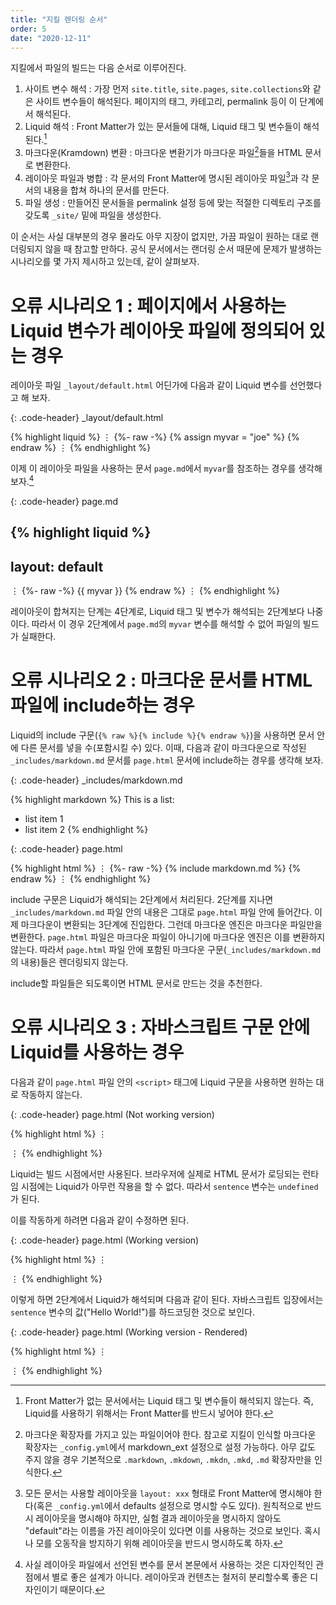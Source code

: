 ```yaml
---
title: "지킬 렌더링 순서"
order: 5
date: "2020-12-11"
---
```


지킬에서 파일의 빌드는 다음 순서로 이루어진다.

1. 사이트 변수 해석 : 가장 먼저 `site.title`, `site.pages`, `site.collections`와 같은 사이트 변수들이 해석된다. 페이지의 태그, 카테고리, permalink 등이 이 단계에서 해석된다.
2. Liquid 해석 : Front Matter가 있는 문서들에 대해, Liquid 태그 및 변수들이 해석된다.[^11]
3. 마크다운(Kramdown) 변환 : 마크다운 변환기가 마크다운 파일[^12]들을 HTML 문서로 변환한다.
4. 레이아웃 파일과 병합 : 각 문서의 Front Matter에 명시된 레이아웃 파일[^13]과 각 문서의 내용을 합쳐 하나의 문서를 만든다.
5. 파일 생성 : 만들어진 문서들을 permalink 설정 등에 맞는 적절한 디렉토리 구조를 갖도록 `_site/` 밑에 파일을 생성한다.

[^11]: Front Matter가 없는 문서에서는 Liquid 태그 및 변수들이 해석되지 않는다. 즉, Liquid를 사용하기 위해서는 Front Matter를 반드시 넣어야 한다.
[^12]: 마크다운 확장자를 가지고 있는 파일이어야 한다. 참고로 지킬이 인식할 마크다운 확장자는 `_config.yml`에서 markdown_ext 설정으로 설정 가능하다. 아무 값도 주지 않을 경우 기본적으로 `.markdown`, `.mkdown`, `.mkdn`, `.mkd`, `.md` 확장자만을 인식한다.
[^13]: 모든 문서는 사용할 레이아웃을 `layout: xxx` 형태로 Front Matter에 명시해야 한다(혹은 `_config.yml`에서 defaults 설정으로 명시할 수도 있다). 원칙적으로 반드시 레이아웃을 명시해야 하지만, 실험 결과 레이아웃을 명시하지 않아도 "default"라는 이름을 가진 레이아웃이 있다면 이를 사용하는 것으로 보인다. 혹시나 모를 오동작을 방지하기 위해 레이아웃을 반드시 명시하도록 하자.

이 순서는 사실 대부분의 경우 몰라도 아무 지장이 없지만, 가끔 파일이 원하는 대로 랜더링되지 않을 때 참고할 만하다. 공식 문서에서는 랜더링 순서 때문에 문제가 발생하는 시나리오를 몇 가지 제시하고 있는데, 같이 살펴보자.

# 오류 시나리오 1 : 페이지에서 사용하는 Liquid 변수가 레이아웃 파일에 정의되어 있는 경우

레이아웃 파일 `_layout/default.html` 어딘가에 다음과 같이 Liquid 변수를 선언했다고 해 보자.

{: .code-header}
_layout/default.html

{% highlight liquid %}
⋮
{%- raw -%}
{% assign myvar = "joe" %}
{% endraw %}
⋮
{% endhighlight %}

이제 이 레이아웃 파일을 사용하는 문서 `page.md`에서 `myvar`를 참조하는 경우를 생각해 보자.[^14]

[^14]: 사실 레이아웃 파일에서 선언된 변수를 문서 본문에서 사용하는 것은 디자인적인 관점에서 별로 좋은 설계가 아니다. 레이아웃과 컨텐츠는 철저히 분리할수록 좋은 디자인이기 때문이다.

{: .code-header}
page.md

{% highlight liquid %}
---
layout: default
---
⋮
{%- raw -%}
{{ myvar }}
{% endraw %}
⋮
{% endhighlight %}

레이아웃이 합쳐지는 단계는 4단계로, Liquid 태그 및 변수가 해석되는 2단계보다 나중이다. 따라서 이 경우 2단계에서 `page.md`의 `myvar` 변수를 해석할 수 없어 파일의 빌드가 실패한다.

# 오류 시나리오 2 : 마크다운 문서를 HTML 파일에 include하는 경우

Liquid의 include 구문(`{% raw %}{% include %}{% endraw %}`)을 사용하면 문서 안에 다른 문서를 넣을 수(포함시킬 수) 있다. 이때, 다음과 같이 마크다운으로 작성된 `_includes/markdown.md` 문서를 `page.html` 문서에 include하는 경우를 생각해 보자.

{: .code-header}
_includes/markdown.md

{% highlight markdown %}
This is a list:
* list item 1
* list item 2
{% endhighlight %}

{: .code-header}
page.html

{% highlight html %}
⋮
{%- raw -%}
{% include markdown.md %}
{% endraw %}
⋮
{% endhighlight %}

include 구문은 Liquid가 해석되는 2단계에서 처리된다. 2단계를 지나면 `_includes/markdown.md` 파일 안의 내용은 그대로 `page.html` 파일 안에 들어간다. 이제 마크다운이 변환되는 3단계에 진입한다. 그런데 마크다운 엔진은 마크다운 파일만을 변환한다. `page.html` 파일은 마크다운 파일이 아니기에 마크다운 엔진은 이를 변환하지 않는다. 따라서 `page.html` 파일 안에 포함된 마크다운 구문(`_includes/markdown.md`의 내용)들은 렌더링되지 않는다.

include할 파일들은 되도록이면 HTML 문서로 만드는 것을 추천한다.

# 오류 시나리오 3 : 자바스크립트 구문 안에 Liquid를 사용하는 경우

다음과 같이 `page.html` 파일 안의 `<script>` 태그에 Liquid 구문을 사용하면 원하는 대로 작동하지 않는다.

{: .code-header}
page.html (Not working version)

{% highlight html %}
⋮
<p id="test"></p>

<script>
    {%- raw -%}
    {% assign sentence = "Hello World!" %}
    {% endraw %}

    document.getElementById("test").innerHTML = sentence;
</script>
⋮
{% endhighlight %}

Liquid는 빌드 시점에서만 사용된다. 브라우저에 실제로 HTML 문서가 로딩되는 런타임 시점에는 Liquid가 아무런 작용을 할 수 없다. 따라서 `sentence` 변수는 `undefined`가 된다.

이를 작동하게 하려면 다음과 같이 수정하면 된다.

{: .code-header}
page.html (Working version)

{% highlight html %}
⋮
<p id="test"></p>

<script>
    {%- raw -%}
    {% assign sentence = "Hello World!" %}
    {% endraw %}

    document.getElementById("test").innerHTML = {% raw %}{{ sentence }}{% endraw %};
</script>
⋮
{% endhighlight %}

이렇게 하면 2단계에서 Liquid가 해석되며 다음과 같이 된다. 자바스크립트 입장에서는 `sentence` 변수의 값("Hello World!")를 하드코딩한 것으로 보인다.

{: .code-header}
page.html (Working version - Rendered)

{% highlight html %}
⋮
<p id="test"></p>

<script>
    document.getElementById("test").innerHTML = "Hello World!";
</script>
⋮
{% endhighlight %}